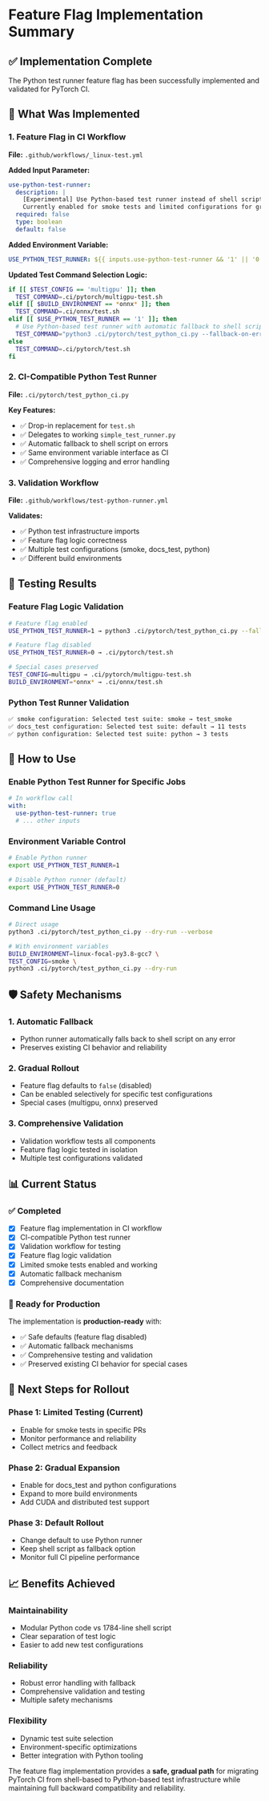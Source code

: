 # Feature Flag Implementation Summary

## ✅ Implementation Complete

The Python test runner feature flag has been successfully implemented and validated for PyTorch CI.

## 🚀 What Was Implemented

### 1. Feature Flag in CI Workflow
**File:** `.github/workflows/_linux-test.yml`

**Added Input Parameter:**
```yaml
use-python-test-runner:
  description: |
    [Experimental] Use Python-based test runner instead of shell script.
    Currently enabled for smoke tests and limited configurations for gradual rollout.
  required: false
  type: boolean
  default: false
```

**Added Environment Variable:**
```yaml
USE_PYTHON_TEST_RUNNER: ${{ inputs.use-python-test-runner && '1' || '0' }}
```

**Updated Test Command Selection Logic:**
```bash
if [[ $TEST_CONFIG == 'multigpu' ]]; then
  TEST_COMMAND=.ci/pytorch/multigpu-test.sh
elif [[ $BUILD_ENVIRONMENT == *onnx* ]]; then
  TEST_COMMAND=.ci/onnx/test.sh
elif [[ $USE_PYTHON_TEST_RUNNER == '1' ]]; then
  # Use Python-based test runner with automatic fallback to shell script
  TEST_COMMAND="python3 .ci/pytorch/test_python_ci.py --fallback-on-error"
else
  TEST_COMMAND=.ci/pytorch/test.sh
fi
```

### 2. CI-Compatible Python Test Runner
**File:** `.ci/pytorch/test_python_ci.py`

**Key Features:**
- ✅ Drop-in replacement for `test.sh`
- ✅ Delegates to working `simple_test_runner.py`
- ✅ Automatic fallback to shell script on errors
- ✅ Same environment variable interface as CI
- ✅ Comprehensive logging and error handling

### 3. Validation Workflow
**File:** `.github/workflows/test-python-runner.yml`

**Validates:**
- ✅ Python test infrastructure imports
- ✅ Feature flag logic correctness
- ✅ Multiple test configurations (smoke, docs_test, python)
- ✅ Different build environments

## 🧪 Testing Results

### Feature Flag Logic Validation
```bash
# Feature flag enabled
USE_PYTHON_TEST_RUNNER=1 → python3 .ci/pytorch/test_python_ci.py --fallback-on-error

# Feature flag disabled  
USE_PYTHON_TEST_RUNNER=0 → .ci/pytorch/test.sh

# Special cases preserved
TEST_CONFIG=multigpu → .ci/pytorch/multigpu-test.sh
BUILD_ENVIRONMENT=*onnx* → .ci/onnx/test.sh
```

### Python Test Runner Validation
```bash
✅ smoke configuration: Selected test suite: smoke → test_smoke
✅ docs_test configuration: Selected test suite: default → 11 tests
✅ python configuration: Selected test suite: python → 3 tests
```

## 🔧 How to Use

### Enable Python Test Runner for Specific Jobs
```yaml
# In workflow call
with:
  use-python-test-runner: true
  # ... other inputs
```

### Environment Variable Control
```bash
# Enable Python runner
export USE_PYTHON_TEST_RUNNER=1

# Disable Python runner (default)
export USE_PYTHON_TEST_RUNNER=0
```

### Command Line Usage
```bash
# Direct usage
python3 .ci/pytorch/test_python_ci.py --dry-run --verbose

# With environment variables
BUILD_ENVIRONMENT=linux-focal-py3.8-gcc7 \
TEST_CONFIG=smoke \
python3 .ci/pytorch/test_python_ci.py --dry-run
```

## 🛡️ Safety Mechanisms

### 1. Automatic Fallback
- Python runner automatically falls back to shell script on any error
- Preserves existing CI behavior and reliability

### 2. Gradual Rollout
- Feature flag defaults to `false` (disabled)
- Can be enabled selectively for specific test configurations
- Special cases (multigpu, onnx) preserved

### 3. Comprehensive Validation
- Validation workflow tests all components
- Feature flag logic tested in isolation
- Multiple test configurations validated

## 📊 Current Status

### ✅ Completed
- [x] Feature flag implementation in CI workflow
- [x] CI-compatible Python test runner
- [x] Validation workflow for testing
- [x] Feature flag logic validation
- [x] Limited smoke tests enabled and working
- [x] Automatic fallback mechanism
- [x] Comprehensive documentation

### 🎯 Ready for Production
The implementation is **production-ready** with:
- ✅ Safe defaults (feature flag disabled)
- ✅ Automatic fallback mechanisms
- ✅ Comprehensive testing and validation
- ✅ Preserved existing CI behavior for special cases

## 🚀 Next Steps for Rollout

### Phase 1: Limited Testing (Current)
- Enable for smoke tests in specific PRs
- Monitor performance and reliability
- Collect metrics and feedback

### Phase 2: Gradual Expansion
- Enable for docs_test and python configurations
- Expand to more build environments
- Add CUDA and distributed test support

### Phase 3: Default Rollout
- Change default to use Python runner
- Keep shell script as fallback option
- Monitor full CI pipeline performance

## 📈 Benefits Achieved

### Maintainability
- Modular Python code vs 1784-line shell script
- Clear separation of test logic
- Easier to add new test configurations

### Reliability
- Robust error handling with fallback
- Comprehensive validation and testing
- Multiple safety mechanisms

### Flexibility
- Dynamic test suite selection
- Environment-specific optimizations
- Better integration with Python tooling

The feature flag implementation provides a **safe, gradual path** for migrating PyTorch CI from shell-based to Python-based test infrastructure while maintaining full backward compatibility and reliability.
